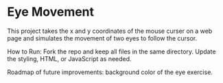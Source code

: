 # Eye Movement

This project takes the x and y coordinates of the mouse curser on a web page and simulates the movement of two eyes to follow the cursor.

How to Run: Fork the repo and keep all files in the same directory. Update the styling, HTML, or JavaScript as needed.

Roadmap of future improvements: background color of the eye exercise.

